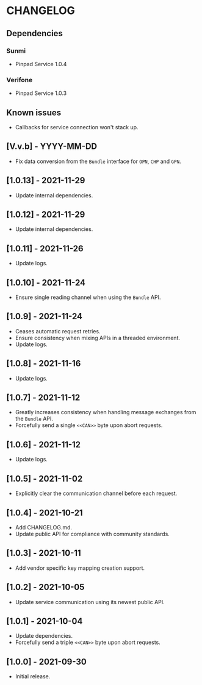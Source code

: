 # CHANGELOG

## Dependencies

### Sunmi
- Pinpad Service 1.0.4

### Verifone 
- Pinpad Service 1.0.3

## Known issues
- Callbacks for service connection won't stack up.

## [V.v.b] - YYYY-MM-DD
- Fix data conversion from the `Bundle` interface for `OPN`, `CHP` and `GPN`.

## [1.0.13] - 2021-11-29
- Update internal dependencies.

## [1.0.12] - 2021-11-29
- Update internal dependencies.

## [1.0.11] - 2021-11-26
- Update logs.

## [1.0.10] - 2021-11-24
- Ensure single reading channel when using the `Bundle` API.

## [1.0.9] - 2021-11-24
- Ceases automatic request retries.
- Ensure consistency when mixing APIs in a threaded environment.
- Update logs.

## [1.0.8] - 2021-11-16
- Update logs.

## [1.0.7] - 2021-11-12
- Greatly increases consistency when handling message exchanges from the
  `Bundle` API.
- Forcefully send a single `<<CAN>>` byte upon abort requests.

## [1.0.6] - 2021-11-12
- Update logs.

## [1.0.5] - 2021-11-02
- Explicitly clear the communication channel before each request.
  
## [1.0.4] - 2021-10-21
- Add CHANGELOG.md.
- Update public API for compliance with community standards.

## [1.0.3] - 2021-10-11
- Add vendor specific key mapping creation support.

## [1.0.2] - 2021-10-05
- Update service communication using its newest public API.

## [1.0.1] - 2021-10-04
- Update dependencies.
- Forcefully send a triple `<<CAN>>` byte upon abort requests.

## [1.0.0] - 2021-09-30
- Initial release.
